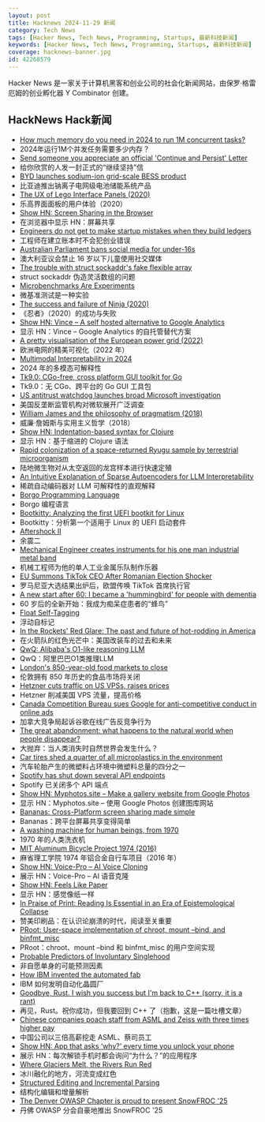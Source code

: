 ```yaml
---
layout: post
title: Hacknews 2024-11-29 新闻
category: Tech News
tags: [Hacker News, Tech News, Programming, Startups, 最新科技新闻]
keywords: [Hacker News, Tech News, Programming, Startups, 最新科技新闻]
coverage: hacknews-banner.jpg
id: 42268579
---
```


Hacker News 是一家关于计算机黑客和创业公司的社会化新闻网站，由保罗·格雷厄姆的创业孵化器 Y Combinator 创建。

## HackNews Hack新闻

- [How much memory do you need in 2024 to run 1M concurrent tasks?](https://hez2010.github.io/async-runtimes-benchmarks-2024/)
- 2024年运行1M个并发任务需要多少内存？
- [Send someone you appreciate an official 'Continue and Persist' Letter](https://ContinueAndPersist.org)
- 给你欣赏的人发一封正式的“继续坚持”信
- [BYD launches sodium-ion grid-scale BESS product](https://www.energy-storage.news/byd-launches-sodium-ion-grid-scale-bess-product/)
- 比亚迪推出钠离子电网级电池储能系统产品
- [The UX of Lego Interface Panels (2020)](https://interactionmagic.com/UX-LEGO-Interfaces/)
- 乐高界面面板的用户体验（2020）
- [Show HN: Screen Sharing in the Browser](https://github.com/tonghohin/screen-sharing)
- 在浏览器中显示 HN：屏幕共享
- [Engineers do not get to make startup mistakes when they build ledgers](https://news.alvaroduran.com/p/engineers-do-not-get-to-make-startup)
- 工程师在建立账本时不会犯创业错误
- [Australian Parliament bans social media for under-16s](https://apnews.com/article/australia-social-media-children-ban-safeguarding-harm-accounts-d0cde2603bdbc7167801da1d00ecd056)
- 澳大利亚议会禁止 16 岁以下儿童使用社交媒体
- [The trouble with struct sockaddr's fake flexible array](https://lwn.net/Articles/997094/)
- struct sockaddr 伪造灵活数组的问题
- [Microbenchmarks Are Experiments](https://mrale.ph/blog/2024/11/27/microbenchmarks-are-experiments.html)
- 微基准测试是一种实验
- [The success and failure of Ninja (2020)](https://neugierig.org/software/blog/2020/05/ninja.html)
- 《忍者》（2020）的成功与失败
- [Show HN: Vince – A self hosted alternative to Google Analytics](https://github.com/vinceanalytics/vince)
- 显示 HN：Vince – Google Analytics 的自托管替代方案
- [A pretty visualisation of the European power grid (2022)](https://121gigawatts.org/copper-sushi-power-flow-european-grid/)
- 欧洲电网的精美可视化（2022 年）
- [Multimodal Interpretability in 2024](https://www.soniajoseph.ai/multimodal-interpretability-in-2024/)
- 2024 年的多模态可解释性
- [Tk9.0: CGo-free, cross platform GUI toolkit for Go](https://pkg.go.dev/modernc.org/tk9.0)
- Tk9.0：无 CGo、跨平台的 Go GUI 工具包
- [US antitrust watchdog launches broad Microsoft investigation](https://news.bloomberglaw.com/us-law-week/us-antitrust-watchdog-launches-broad-microsoft-investigation)
- 美国反垄断监管机构对微软展开广泛调查
- [William James and the philosophy of pragmatism (2018)](https://www.neh.gov/humanities/2018/winter/feature/the-thinker-who-believed-in-doing-0)
- 威廉·詹姆斯与实用主义哲学（2018）
- [Show HN: Indentation-based syntax for Clojure](https://github.com/ilevd/cwp)
- 显示 HN：基于缩进的 Clojure 语法
- [Rapid colonization of a space-returned Ryugu sample by terrestrial microorganism](https://onlinelibrary.wiley.com/doi/10.1111/maps.14288)
- 陆地微生物对从太空返回的龙宫样本进行快速定殖
- [An Intuitive Explanation of Sparse Autoencoders for LLM Interpretability](https://adamkarvonen.github.io/machine_learning/2024/06/11/sae-intuitions.html)
- 稀疏自动编码器对 LLM 可解释性的直观解释
- [Borgo Programming Language](https://borgo-lang.github.io/)
- Borgo 编程语言
- [Bootkitty: Analyzing the first UEFI bootkit for Linux](https://www.welivesecurity.com/en/eset-research/bootkitty-analyzing-first-uefi-bootkit-linux/)
- Bootkitty：分析第一个适用于 Linux 的 UEFI 启动套件
- [Aftershock II](http://www.uscrpl.com/aftershock-ii)
- 余震二
- [Mechanical Engineer creates instruments for his one man industrial metal band](https://www.revolvermag.com/music/author-punisher-how-tool-approved-industrial-metal-mad-scientist-found-hope-amid-doom/)
- 机械工程师为他的单人工业金属乐队制作乐器
- [EU Summons TikTok CEO After Romanian Election Shocker](https://www.romania-insider.com/tiktok-ceo-summoned-european-parliament-after-surprising-first-round-presidential-victory-calin)
- 罗马尼亚大选结果出炉后，欧盟传唤 TikTok 首席执行官
- [A new start after 60: I became a 'hummingbird' for people with dementia](https://www.theguardian.com/lifeandstyle/2024/nov/25/new-start-after-60-hummingbird-for-people-with-dementia-volunteering-care-home)
- 60 岁后的全新开始：我成为痴呆症患者的“蜂鸟”
- [Float Self-Tagging](https://arxiv.org/abs/2411.16544)
- 浮动自标记
- [In the Rockets' Red Glare: The past and future of hot-rodding in America](https://harpers.org/archive/2024/12/in-the-rockets-red-glare-rachel-kushner/)
- 在火箭队的红色光芒中：美国改装车的过去和未来
- [QwQ: Alibaba's O1-like reasoning LLM](https://qwenlm.github.io/blog/qwq-32b-preview/)
- QwQ：阿里巴巴O1类推理LLM
- [London's 850-year-old food markets to close](https://www.bbc.co.uk/news/articles/cje050wz22qo)
- 伦敦拥有 850 年历史的食品市场将关闭
- [Hetzner cuts traffic on US VPSs, raises prices]()
- Hetzner 削减美国 VPS 流量，提高价格
- [Canada Competition Bureau sues Google for anti-competitive conduct in online ads](https://www.canada.ca/en/competition-bureau/news/2024/11/competition-bureau-sues-google-for-anti-competitive-conduct-in-online-advertising-in-canada.html)
- 加拿大竞争局起诉谷歌在线广告反竞争行为
- [The great abandonment: what happens to the natural world when people disappear?](https://www.theguardian.com/news/2024/nov/28/great-abandonment-what-happens-natural-world-people-disappear-bulgaria)
- 大抛弃：当人类消失时自然世界会发生什么？
- [Car tires shed a quarter of all microplastics in the environment](https://phys.org/news/2024-11-car-quarter-microplastics-environment-urgent.html)
- 汽车轮胎产生的微塑料占环境中微塑料总量的四分之一
- [Spotify has shut down several API endpoints](https://developer.spotify.com/blog/2024-11-27-changes-to-the-web-api)
- Spotify 已关闭多个 API 端点
- [Show HN: Myphotos.site – Make a gallery website from Google Photos](https://www.myphotos.site)
- 显示 HN：Myphotos.site – 使用 Google Photos 创建图库网站
- [Bananas: Cross-Platform screen sharing made simple](https://github.com/mistweaverco/bananas)
- Bananas：跨平台屏幕共享变得简单
- [A washing machine for human beings, from 1970](https://www.core77.com/posts/134471/A-Washing-Machine-for-Human-Beings-from-1970)
- 1970 年的人类洗衣机
- [MIT Aluminum Bicycle Project 1974 (2016)](https://www.sheldonbrown.com/AluminumBikeProject.html)
- 麻省理工学院 1974 年铝合金自行车项目（2016 年）
- [Show HN: Voice-Pro – AI Voice Cloning](https://github.com/abus-aikorea/voice-pro)
- 展示 HN：Voice-Pro – AI 语音克隆
- [Show HN: Feels Like Paper](https://www.lukasmoro.com/paper)
- 显示 HN：感觉像纸一样
- [In Praise of Print: Reading Is Essential in an Era of Epistemological Collapse](https://lithub.com/in-praise-of-print-why-reading-remains-essential-in-an-era-of-epistemological-collapse/)
- 赞美印刷品：在认识论崩溃的时代，阅读至关重要
- [PRoot: User-space implementation of chroot, mount –bind, and binfmt_misc](https://proot-me.github.io/)
- PRoot：chroot、mount –bind 和 binfmt_misc 的用户空间实现
- [Probable Predictors of Involuntary Singlehood](https://www.sciencedirect.com/science/article/abs/pii/S0191886923003458)
- 非自愿单身的可能预测因素
- [How IBM invented the automated fab](https://spectrum.ieee.org/semiconductor-fabrication)
- IBM 如何发明自动化晶圆厂
- [Goodbye, Rust. I wish you success but I'm back to C++ (sorry, it is a rant)](https://old.reddit.com/r/rust/comments/1h15md8/goodbye_rust_i_wish_you_success_but_im_back_to_c/)
- 再见，Rust。祝你成功，但我要回到 C++ 了（抱歉，这是一篇吐槽文章）
- [Chinese companies poach staff from ASML and Zeiss with three times higher pay](https://www.tomshardware.com/tech-industry/chinese-companies-poach-staff-from-asml-and-zeiss-with-three-times-higher-pay-employees-needed-to-design-and-build-chipmaking-tools-amid-sanctions)
- 中国公司以三倍高薪挖走 ASML、蔡司员工
- [Show HN: App that asks ‘why?’ every time you unlock your phone](https://play.google.com/store/apps/details?id=com.actureunlock&hl=en_US)
- 展示 HN：每次解锁手机时都会询问“为什么？”的应用程序
- [Where Glaciers Melt, the Rivers Run Red](https://www.nytimes.com/2024/11/19/science/peru-glaciers-water-pollution.html)
- 冰川融化的地方，河流变成红色
- [Structured Editing and Incremental Parsing](https://tratt.net/laurie/blog/2024/structured_editing_and_incremental_parsing.html)
- 结构化编辑和增量解析
- [The Denver OWASP Chapter is proud to present SnowFROC '25](https://snowfroc.com/)
- 丹佛 OWASP 分会自豪地推出 SnowFROC '25


